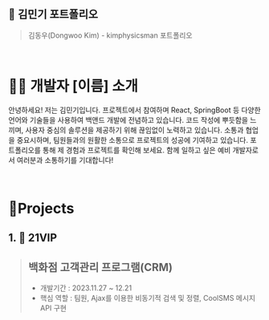## 📜 김민기 포트폴리오

> 김동우(Dongwoo Kim) - kimphysicsman 포트폴리오

<br />

# 👨‍💻 개발자 [이름] 소개

안녕하세요! 저는 김민기입니다. 프로젝트에서 참여하며 React, SpringBoot 등 다양한 언어와 기술들을 사용하여 백앤드 개발에 전념하고 있습니다.
코드 작성에 뿌듯함을 느끼며, 사용자 중심의 솔루션을 제공하기 위해 끊임없이 노력하고 있습니다. 소통과 협업을 중요시하며, 팀원들과의 원활한 소통으로 프로젝트의 성공에 기여하고 있습니다.
포트폴리오를 통해 제 경험과 프로젝트를 확인해 보세요. 함께 일하고 싶은 예비 개발자로서 여러분과 소통하기를 기대합니다!

<br />

# 📝Projects


## 1. 🛫 21VIP

> ## 백화점 고객관리 프로그램(CRM) 
>
> - 개발기간 : 2023.11.27 ~ 12.21
> - 핵심 역할 : 팀원, Ajax를 이용한 비동기적 검색 및 정렬, CoolSMS 메시지 API 구현
>





